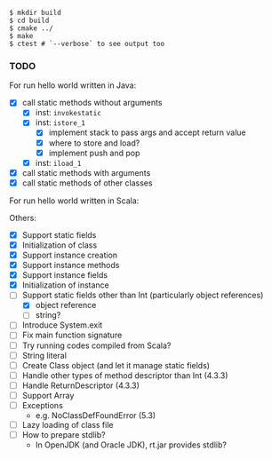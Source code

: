 ```
$ mkdir build
$ cd build
$ cmake ../
$ make
$ ctest # `--verbose` to see output too
```

### TODO

For run hello world written in Java:

- [x] call static methods without arguments
  - [x] inst: `invokestatic`
  - [x] inst: `istore_1`
    - [x] implement stack to pass args and accept return value
    - [x] where to store and load?
    - [x] implement push and pop
  - [x] inst: `iload_1`
- [x] call static methods with arguments
- [x] call static methods of other classes

For run hello world written in Scala:

Others:

- [x] Support static fields
- [x] Initialization of class
- [x] Support instance creation
- [x] Support instance methods
- [x] Support instance fields
- [x] Initialization of instance
- [ ] Support static fields other than Int (particularly object references)
  - [x] object reference
  - [ ] string?
- [ ] Introduce System.exit
- [ ] Fix main function signature
- [ ] Try running codes compiled from Scala?
- [ ] String literal
- [ ] Create Class object (and let it manage static fields)
- [ ] Handle other types of method descriptor than Int (4.3.3)
- [ ] Handle ReturnDescriptor (4.3.3)
- [ ] Support Array
- [ ] Exceptions
  - e.g. NoClassDefFoundError (5.3)
- [ ] Lazy loading of class file
- [ ] How to prepare stdlib?
  - In OpenJDK (and Oracle JDK), rt.jar provides stdlib?

